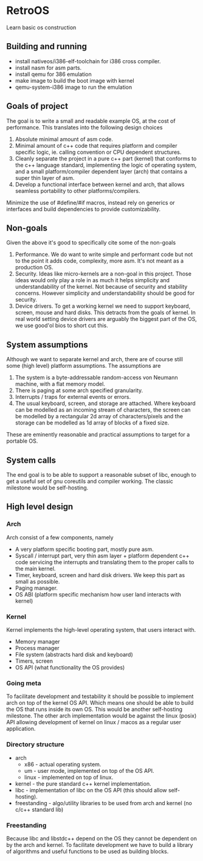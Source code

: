 # RetroOS
Learn basic os construction

## Building and running
- install nativeos/i386-elf-toolchain for i386 cross compiler.
- install nasm for asm parts.
- install qemu for 386 emulation
- make image to build the boot image with kernel
- qemu-system-i386 image to run the emulation

## Goals of project
The goal is to write a small and readable example OS, at the cost of performance. This translates
into the following design choices 
1) Absolute minimal amount of asm code.
2) Minimal amount of c++ code that requires platform and compiler
specific logic, ie. calling convention or CPU dependent structures.
3) Cleanly separate the project in a pure c++ part (kernel) that conforms to
the c++ language standard, implementing the logic of operating system,
and a small platform/compiler dependent layer (arch) that contains a
super thin layer of asm.
4) Develop a functional interface between kernel and arch,
that allows seamless portability to other platforms/compilers.

Minimize the use of #define/#if macros, instead rely on generics or
interfaces and build dependencies to provide customizability.

## Non-goals

Given the above it's good to specifically cite some of the non-goals
1) Performance. We do want to write simple and performant code but 
not to the point it adds code, complexity, more asm. It's not meant
as a production OS.
2) Security. Ideas like micro-kernels are a non-goal in this project. Those
ideas would only play a role in as much it helps simplicity and 
understandability of the kernel. Not because of security and
stability concerns. However simplicity and understandability should
be good for security.
3) Device drivers. To get a working kernel we need to support
keyboard, screen, mouse and hard disks. This detracts from the goals
of kernel. In real world setting device drivers are arguably the
biggest part of the OS, we use good'ol bios to short cut this.

## System assumptions

Although we want to separate kernel and arch, there are of course
still some (high level) platform assumptions. The assumptions are
1) The system is a byte-addressable random-access von Neumann 
machine, with a flat memory model.
2) There is paging at some arch specified granularity.
3) Interrupts / traps for external events or errors.
4) The usual keyboard, screen, and storage are attached. Where
keyboard can be modelled as an incoming stream of characters, the
screen can be modelled by a rectangular 2d array of characters/pixels
and the storage can be modelled as 1d array of blocks of a
fixed size. 

These are eminently reasonable and practical assumptions to target for
a portable OS.

## System calls

The end goal is to be able to support a reasonable subset of libc,
enough to get a useful set of gnu coreutils and compiler working.
The classic milestone would be self-hosting.

## High level design

### Arch

Arch consist of a few components, namely
- A very platform specific booting part, mostly pure asm.
- Syscall / interrupt part, very thin asm layer + platform
dependent c++ code servicing the interrupts and translating them
to the proper calls to the main kernel.
- Timer, keyboard, screen and hard disk drivers. We keep this part
as small as possible.
- Paging manager.
- OS ABI (platform specific mechanism how user land interacts with kernel)

### Kernel

Kernel implements the high-level operating system, that users
interact with. 
- Memory manager
- Process manager
- File system (abstracts hard disk and keyboard)
- Timers, screen
- OS API (what functionality the OS provides)

### Going meta

To facilitate development and testability it should be possible to
implement arch on top of the kernel OS API. Which means one should be
able to build the OS that runs inside its own OS. This would
be another self-hosting milestone. The other arch implementation
would be against the linux (posix) API allowing development of
kernel on linux / macos as a regular user application.

### Directory structure

- arch
  - x86 - actual operating system.
  - um - user mode, implemented on top of the OS API.
  - linux - implemented on top of linux.
- kernel - the pure standard c++ kernel implementation.
- libc - implementation of libc on the OS API (this should allow self-hosting).
- freestanding - algo/utility libraries to be used from arch and kernel (no c/c++ standard lib)

### Freestanding

Because libc and libstdc++ depend on the OS they cannot be dependent
on by the arch and kernel. To facilitate development we have to build
a library of algorithms and useful functions to be used as building
blocks.
